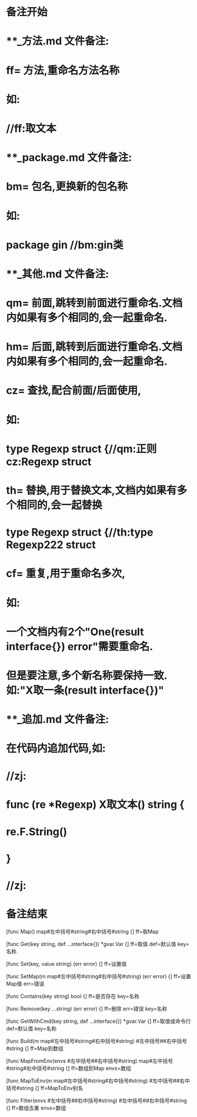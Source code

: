 # 备注开始
# **_方法.md 文件备注:
# ff= 方法,重命名方法名称
# 如:
# //ff:取文本

# **_package.md 文件备注:
# bm= 包名,更换新的包名称 
# 如: 
# package gin //bm:gin类

# **_其他.md 文件备注:
# qm= 前面,跳转到前面进行重命名.文档内如果有多个相同的,会一起重命名.
# hm= 后面,跳转到后面进行重命名.文档内如果有多个相同的,会一起重命名.
# cz= 查找,配合前面/后面使用,
# 如:
# type Regexp struct {//qm:正则 cz:Regexp struct
#
# th= 替换,用于替换文本,文档内如果有多个相同的,会一起替换
# type Regexp struct {//th:type Regexp222 struct
#
# cf= 重复,用于重命名多次,
# 如: 
# 一个文档内有2个"One(result interface{}) error"需要重命名.
# 但是要注意,多个新名称要保持一致. 如:"X取一条(result interface{})"

# **_追加.md 文件备注:
# 在代码内追加代码,如:
# //zj:
# func (re *Regexp) X取文本() string { 
#    re.F.String()
# }
# //zj:
# 备注结束

[func Map() map#左中括号#string#右中括号#string {]
ff=取Map

[func Get(key string, def ...interface{}) *gvar.Var {]
ff=取值
def=默认值
key=名称

[func Set(key, value string) (err error) {]
ff=设置值

[func SetMap(m map#左中括号#string#右中括号#string) (err error) {]
ff=设置Map值
err=错误

[func Contains(key string) bool {]
ff=是否存在
key=名称

[func Remove(key ...string) (err error) {]
ff=删除
err=错误
key=名称

[func GetWithCmd(key string, def ...interface{}) *gvar.Var {]
ff=取值或命令行
def=默认值
key=名称

[func Build(m map#左中括号#string#右中括号#string) #左中括号##右中括号#string {]
ff=Map到数组

[func MapFromEnv(envs #左中括号##右中括号#string) map#左中括号#string#右中括号#string {]
ff=数组到Map
envs=数组

[func MapToEnv(m map#左中括号#string#右中括号#string) #左中括号##右中括号#string {]
ff=MapToEnv别名

[func Filter(envs #左中括号##右中括号#string) #左中括号##右中括号#string {]
ff=数组去重
envs=数组
